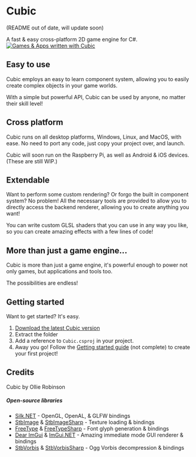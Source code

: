 # Cubic
(README out of date, will update soon)

A fast & easy cross-platform 2D game engine for C#.
[![Games & Apps written with Cubic](http://i.rollbot.net/Cubic2DDemo.png)](https://github.com/ohtrobinson/Cubic2DSample)

## Easy to use
Cubic employs an easy to learn component system, allowing you to easily create complex objects in your game worlds.

With a simple but powerful API, Cubic can be used by anyone, no matter their skill level!

## Cross platform
Cubic runs on all desktop platforms, Windows, Linux, and MacOS, with ease. No need to port any code, just copy your project over, and launch.

Cubic will soon run on the Raspberry Pi, as well as Android & iOS devices. (These are still WIP.)

## Extendable
Want to perform some custom rendering? Or forgo the built in component system? No problem! All the necessary tools are provided to allow you to directly access the backend renderer, allowing you to create anything you want!

You can write custom GLSL shaders that you can use in any way you like, so you can create amazing effects with a few lines of code!

## More than just a game engine...
Cubic is more than just a game engine, it's powerful enough to power not only games, but applications and tools too.

The possibilities are endless!

## Getting started
Want to get started? It's easy.

1. [Download the latest Cubic version](https://github.com/ohtrobinson/Cubic.git)
2. Extract the folder
3. Add a reference to `Cubic.csproj` in your project.
4. Away you go! Follow the [Getting started guide]() (not complete) to create your first project!

## Credits
Cubic by Ollie Robinson

##### Open-source libraries
* [Silk.NET](https://github.com/dotnet/Silk.NET) - OpenGL, OpenAL, & GLFW bindings
* [StbImage](https://github.com/nothings/stb/blob/master/stb_image.h) & [StbImageSharp](https://github.com/StbSharp/StbImageSharp) - Texture loading & bindings
* [FreeType](https://github.com/freetype/freetype) & [FreeTypeSharp](https://github.com/ryancheung/FreeTypeSharp) - Font glyph generation & bindings
* [Dear ImGui](https://github.com/ocornut/imgui) & [ImGui.NET](https://github.com/mellinoe/ImGui.NET) - Amazing immediate mode GUI renderer & bindings
* [StbVorbis](https://github.com/nothings/stb/blob/master/stb_vorbis.c) & [StbVorbisSharp](https://github.com/StbSharp/StbVorbisSharp) - Ogg Vorbis decompression & bindings
